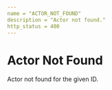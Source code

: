 ```yaml
---
name = "ACTOR_NOT_FOUND"
description = "Actor not found."
http_status = 400
---
```


# Actor Not Found

Actor not found for the given ID.
